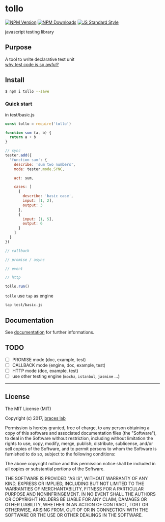 # tollo

[![NPM Version](http://img.shields.io/npm/v/tollo.svg?style=flat)](https://www.npmjs.org/package/tollo)
[![NPM Downloads](https://img.shields.io/npm/dm/tollo.svg?style=flat)](https://www.npmjs.org/package/tollo)
[![JS Standard Style](https://img.shields.io/badge/code%20style-standard-brightgreen.svg)](http://standardjs.com/)

javascript testing library

## Purpose

A tool to write declarative test unit  
[why test code is so awful?]()

## Install

````bash
$ npm i tollo --save
````

### Quick start

in test/basic.js

````js
const tollo = require('tollo')

function sum (a, b) {
  return a + b
}

// sync
tester.add({
  'function sum': {
    describe: 'sum two numbers',
    mode: tester.mode.SYNC,

    act: sum,

    cases: [
      {
        describe: 'basic case',
        input: [1, 2],
        output: 3
      },
      {
        input: [1, 5],
        output: 6
      }
    ]
  }
})

// callback

// promise / async

// event

// http

tollo.run()
````

``tollo`` use ``tap`` as engine

````bash
tap test/basic.js
````

## Documentation

See [documentation](./doc/README.md) for further informations.

## TODO

- [ ] PROMISE mode (doc, example, test)
- [ ] CALLBACK mode (engine, doc, example, test)
- [ ] HTTP mode (doc, example, test)
- [ ] use other testing engine (``mocha``, ``istanbul``, ``jasmine`` ...)

---

## License

The MIT License (MIT)

Copyright (c) 2017, [braces lab](https://braceslab.com)

Permission is hereby granted, free of charge, to any person obtaining a copy
of this software and associated documentation files (the "Software"), to deal
in the Software without restriction, including without limitation the rights
to use, copy, modify, merge, publish, distribute, sublicense, and/or sell
copies of the Software, and to permit persons to whom the Software is
furnished to do so, subject to the following conditions:

The above copyright notice and this permission notice shall be included in all
copies or substantial portions of the Software.

THE SOFTWARE IS PROVIDED "AS IS", WITHOUT WARRANTY OF ANY KIND, EXPRESS OR
IMPLIED, INCLUDING BUT NOT LIMITED TO THE WARRANTIES OF MERCHANTABILITY,
FITNESS FOR A PARTICULAR PURPOSE AND NONINFRINGEMENT. IN NO EVENT SHALL THE
AUTHORS OR COPYRIGHT HOLDERS BE LIABLE FOR ANY CLAIM, DAMAGES OR OTHER
LIABILITY, WHETHER IN AN ACTION OF CONTRACT, TORT OR OTHERWISE, ARISING FROM,
OUT OF OR IN CONNECTION WITH THE SOFTWARE OR THE USE OR OTHER DEALINGS IN THE
SOFTWARE.
